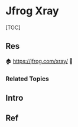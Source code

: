 # Jfrog Xray

[TOC]



## Res
🏠 https://jfrog.com/xray/
🚧 


### Related Topics



## Intro



## Ref
